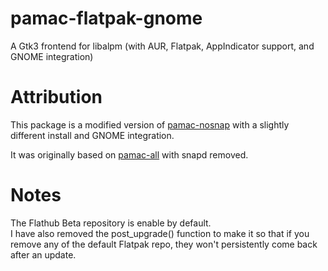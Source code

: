 # pamac-flatpak-gnome
A Gtk3 frontend for libalpm (with AUR, Flatpak, AppIndicator support, and GNOME integration)

# Attribution
This package is a modified version of [pamac-nosnap](https://aur.archlinux.org/packages/pamac-nosnap) with a slightly different install and GNOME integration. <br >

It was originally based on [pamac-all](https://aur.archlinux.org/packages/pamac-all) with snapd removed.

# Notes
The Flathub Beta repository is enable by default. <br >
I have also removed the post_upgrade() function to make it so that if you remove any of the default Flatpak repo, they won't persistently come back after an update.